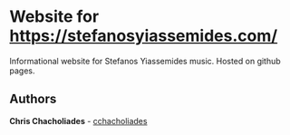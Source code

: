 # Website for https://stefanosyiassemides.com/

Informational website for Stefanos Yiassemides music. Hosted on github pages.

## Authors

**Chris Chacholiades** - [cchacholiades](https://github.com/cchacholiades)
